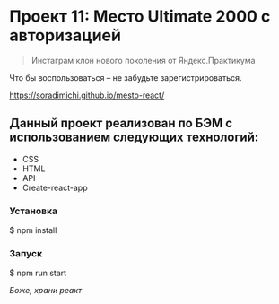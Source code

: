 # Проект 11: Место Ultimate 2000 с авторизацией

> Инстаграм клон нового поколения от Яндекс.Практикума

Что бы воспользоваться – не забудьте зарегистрироваться.

https://soradimichi.github.io/mesto-react/

## Данный проект реализован по БЭМ с использованием следующих технологий:

* CSS
* HTML
* API
* Create-react-app

### Установка
$ npm install

### Запуск
$ npm run start

_Боже, храни реакт_
